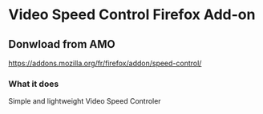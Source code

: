# Video Speed Control Firefox Add-on

## Donwload from AMO
https://addons.mozilla.org/fr/firefox/addon/speed-control/

### What it does
Simple and lightweight Video Speed Controler
